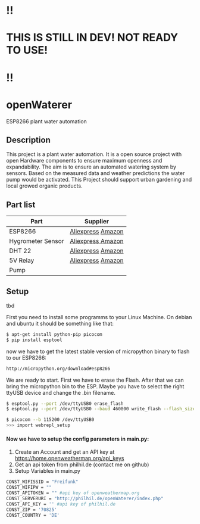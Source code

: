 # !!
# THIS IS STILL IN DEV! NOT READY TO USE!
# !!


# openWaterer
ESP8266 plant water automation

## Description
This project is a plant water automation. It is a open source project with open Hardware components to ensure maximum openness and expandability. 
The aim is to ensure an automated watering system by sensors. Based on the measured data and weather predictions the water pump would be activated. This Project should support urban gardening and local growed organic products.


## Part list

| Part | Supplier
| ------ | ------ |
| ESP8266 |[Aliexpress](https://de.aliexpress.com/item/D1-mini-Mini-NodeMcu-4M-bytes-Lua-WIFI-Internet-of-Things-development-board-based-ESP8266-by/32662942091.html) [Amazon](https://www.amazon.de/dp/B01ELFAF1S/ref=cm_sw_em_r_mt_dp_3qn9ybM4RJ55X)|
| Hygrometer Sensor | [Aliexpress ](https://de.aliexpress.com/item/Smart-Electronics-Soil-Moisture-Hygrometer-Detection-Humidity-Sensor-Module-For-arduino-Development-Board-DIY-Robot-Smart/32328189936.html?) [Amazon](https://www.amazon.de/dp/B00ZR3B60I/ref=cm_sw_em_r_mt_dp_wsn9ybG37N97V) |
| DHT 22 | [Aliexpress](https://de.aliexpress.com/item/DHT22-AM2302-Digital-Temperature-And-Humidity-Sensor-Module-Replace-SHT11-SHT15/1859157389.html) [Amazon](https://www.amazon.de/dp/B06XF4TNT9/ref=cm_sw_em_r_mt_dp_4sn9ybG0256WJ) |
| 5V Relay | [Aliexpress](https://de.aliexpress.com/item/Free-Shipping-1PCS-5V-low-level-trigger-One-1-Channel-Relay-Module-interface-Board-Shield-For/32480128984.html) [Amazon](https://www.amazon.de/dp/B01CQ10YXI/ref=cm_sw_em_r_mt_dp_Ftn9ybW2B3HHT) |
| Pump | []() |


## Setup
tbd

First you need to install some programms to your Linux Machine. On debian and ubuntu it should be something like that:

```sh
$ apt-get install python-pip picocom
$ pip install esptool
```

now we have to get the latest stable version of micropython binary to flash to our ESP8266:
```sh
http://micropython.org/download#esp8266
```

We are ready to start. First we have to erase the Flash. After that we can bring the micropython bin to the ESP. 
Maybe you have to select the right ttyUSB device and change the .bin filename.

```sh
$ esptool.py --port /dev/ttyUSB0 erase_flash
$ esptool.py --port /dev/ttyUSB0 --baud 460800 write_flash --flash_size=detect 0 esp8266-20170108-v1.8.7.bin
```

```sh
$ picocom --b 115200 /dev/ttyUSB0
>>> import webrepl_setup
```
#### Now we have to setup the config parameters in main.py:
1. Create an Account and get an API key at https://home.openweathermap.org/api_keys
2. Get an api token from philhil.de (contact me on github)
3. Setup Variables in main.py 
```sh
CONST_WIFISSID = "Freifunk"
CONST_WIFIPW = ""
CONST_APITOKEN = "" #api key of openweathermap.org
CONST_SERVERURI = "http://philhil.de/openWaterer/index.php"
CONST_API_KEY = '' #api key of philhil.de
CONST_ZIP = '70825'
CONST_COUNTRY = 'DE'
```
